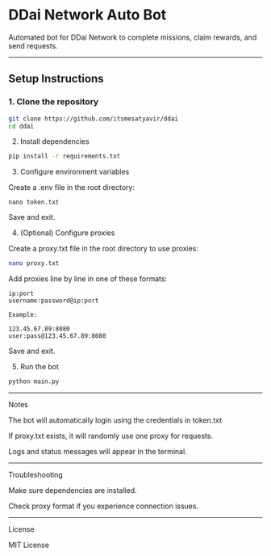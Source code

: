 # DDai Network Auto Bot

Automated bot for DDai Network to complete missions, claim rewards, and send requests.

---

## Setup Instructions

### 1. Clone the repository

```bash
git clone https://github.com/itsmesatyavir/ddai
cd ddai
```

2. Install dependencies
```bash
pip install -r requirements.txt
```
3. Configure environment variables

Create a .env file in the root directory:
```
nano token.txt
```
Save and exit.

4. (Optional) Configure proxies

Create a proxy.txt file in the root directory to use proxies:
```bash
nano proxy.txt
```
Add proxies line by line in one of these formats:

```
ip:port
username:password@ip:port

Example:

123.45.67.89:8080
user:pass@123.45.67.89:8080
```
Save and exit.

5. Run the bot

```bash
python main.py
```

---

Notes

The bot will automatically login using the credentials in token.txt

If proxy.txt exists, it will randomly use one proxy for requests.

Logs and status messages will appear in the terminal.



---

Troubleshooting


Make sure dependencies are installed.

Check proxy format if you experience connection issues.



---

License

MIT License




